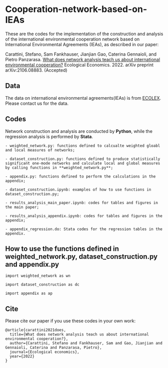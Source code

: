 # Cooperation-network-based-on-IEAs

These are the codes for the implementation of the construction and analysis of the international environmental cooperation network based on International Environmental Agreements (IEAs), as described in our paper:

Carattini, Stefano, Sam Fankhauser, Jianjian Gao, Caterina Gennaioli, and Pietro Panzarasa. [What does network analysis teach us about international environmental cooperation?](https://arxiv.org/abs/2106.08883) Ecological Economics. 2022.  arXiv preprint arXiv:2106.08883. (Accepted)

## Data 

The data on international environmental agreements(IEAs) is from [ECOLEX](https://www.ecolex.org/). Please contact us for the data.

## Codes

Network construction and analysis are conducted by **Python**, while the regression analysis is performed by **Stata**.

```
- weighted_network.py: functions defined to calcualte weighted gloabl and local measures of networks;

- dataset_construction.py: functions defined to produce statistically significant one-mode networks and calculate local and global measures by calling functions in **weighted_network.py**;

- appendix.py: functions defined to perform the calculations in the appendix;

- dataset_construction.ipynb: examples of how to use functions in dataset_construction.py;

- results_analysis_main_paper.ipynb: codes for tables and figures in the main paper;

- results_analysis_appendix.ipynb: codes for tables and figures in the appendix;

- appendix_regression.do: Stata codes for the regression tables in the appendix.
```

## How to use the functions defined in weighted_network.py, dataset_construction.py and appendix.py

```
import weighted_network as wn

import dataset_construction as dc

import appendix as ap
```

## Cite 

Please cite our paper if you use these codes in your own work:

```
@article{carattini2021does,
  title={What does network analysis teach us about international environmental cooperation?},
  author={Carattini, Stefano and Fankhauser, Sam and Gao, Jianjian and Gennaioli, Caterina and Panzarasa, Pietro},
  journal={Ecological economics},
  year={2022}
}
```
